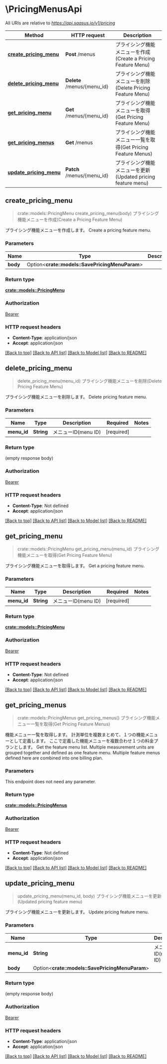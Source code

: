 # \PricingMenusApi

All URIs are relative to *https://api.saasus.io/v1/pricing*

Method | HTTP request | Description
------------- | ------------- | -------------
[**create_pricing_menu**](PricingMenusApi.md#create_pricing_menu) | **Post** /menus | プライシング機能メニューを作成(Create a Pricing Feature Menu)
[**delete_pricing_menu**](PricingMenusApi.md#delete_pricing_menu) | **Delete** /menus/{menu_id} | プライシング機能メニューを削除(Delete Pricing Feature Menu)
[**get_pricing_menu**](PricingMenusApi.md#get_pricing_menu) | **Get** /menus/{menu_id} | プライシング機能メニューを取得(Get Pricing Feature Menu)
[**get_pricing_menus**](PricingMenusApi.md#get_pricing_menus) | **Get** /menus | プライシング機能メニュー一覧を取得(Get Pricing Feature Menus)
[**update_pricing_menu**](PricingMenusApi.md#update_pricing_menu) | **Patch** /menus/{menu_id} | プライシング機能メニューを更新(Updated pricing feature menu)



## create_pricing_menu

> crate::models::PricingMenu create_pricing_menu(body)
プライシング機能メニューを作成(Create a Pricing Feature Menu)

プライシング機能メニューを作成します。  Create a pricing feature menu. 

### Parameters


Name | Type | Description  | Required | Notes
------------- | ------------- | ------------- | ------------- | -------------
**body** | Option<**crate::models::SavePricingMenuParam**> |  |  |

### Return type

[**crate::models::PricingMenu**](PricingMenu.md)

### Authorization

[Bearer](../README.md#Bearer)

### HTTP request headers

- **Content-Type**: application/json
- **Accept**: application/json

[[Back to top]](#) [[Back to API list]](../README.md#documentation-for-api-endpoints) [[Back to Model list]](../README.md#documentation-for-models) [[Back to README]](../README.md)


## delete_pricing_menu

> delete_pricing_menu(menu_id)
プライシング機能メニューを削除(Delete Pricing Feature Menu)

プライシング機能メニューを削除します。  Delete pricing feature menu. 

### Parameters


Name | Type | Description  | Required | Notes
------------- | ------------- | ------------- | ------------- | -------------
**menu_id** | **String** | メニューID(menu ID) | [required] |

### Return type

 (empty response body)

### Authorization

[Bearer](../README.md#Bearer)

### HTTP request headers

- **Content-Type**: Not defined
- **Accept**: application/json

[[Back to top]](#) [[Back to API list]](../README.md#documentation-for-api-endpoints) [[Back to Model list]](../README.md#documentation-for-models) [[Back to README]](../README.md)


## get_pricing_menu

> crate::models::PricingMenu get_pricing_menu(menu_id)
プライシング機能メニューを取得(Get Pricing Feature Menu)

プライシング機能メニューを取得します。  Get a pricing feature menu. 

### Parameters


Name | Type | Description  | Required | Notes
------------- | ------------- | ------------- | ------------- | -------------
**menu_id** | **String** | メニューID(menu ID) | [required] |

### Return type

[**crate::models::PricingMenu**](PricingMenu.md)

### Authorization

[Bearer](../README.md#Bearer)

### HTTP request headers

- **Content-Type**: Not defined
- **Accept**: application/json

[[Back to top]](#) [[Back to API list]](../README.md#documentation-for-api-endpoints) [[Back to Model list]](../README.md#documentation-for-models) [[Back to README]](../README.md)


## get_pricing_menus

> crate::models::PricingMenus get_pricing_menus()
プライシング機能メニュー一覧を取得(Get Pricing Feature Menus)

機能メニュー一覧を取得します。 計測単位を複数まとめて、１つの機能メニューとして定義します。 ここで定義した機能メニューを複数合わせ１つの料金プランとします。  Get the feature menu list. Multiple measurement units are grouped together and defined as one feature menu. Multiple feature menus defined here are combined into one billing plan. 

### Parameters

This endpoint does not need any parameter.

### Return type

[**crate::models::PricingMenus**](PricingMenus.md)

### Authorization

[Bearer](../README.md#Bearer)

### HTTP request headers

- **Content-Type**: Not defined
- **Accept**: application/json

[[Back to top]](#) [[Back to API list]](../README.md#documentation-for-api-endpoints) [[Back to Model list]](../README.md#documentation-for-models) [[Back to README]](../README.md)


## update_pricing_menu

> update_pricing_menu(menu_id, body)
プライシング機能メニューを更新(Updated pricing feature menu)

プライシング機能メニューを更新します。  Update pricing feature menu. 

### Parameters


Name | Type | Description  | Required | Notes
------------- | ------------- | ------------- | ------------- | -------------
**menu_id** | **String** | メニューID(menu ID) | [required] |
**body** | Option<**crate::models::SavePricingMenuParam**> |  |  |

### Return type

 (empty response body)

### Authorization

[Bearer](../README.md#Bearer)

### HTTP request headers

- **Content-Type**: application/json
- **Accept**: application/json

[[Back to top]](#) [[Back to API list]](../README.md#documentation-for-api-endpoints) [[Back to Model list]](../README.md#documentation-for-models) [[Back to README]](../README.md)

